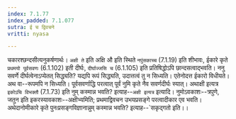 ```yaml
---
index: 7.1.77
index_padded: 7.1.077
sutra: ई च द्विवचने
vritti: nyasa

---
```

चकारश्छन्दसीत्यनुकर्षणार्थः। `अक्षी ते` इति अक्षि औ इति स्थिते `नपुंसकाच्च` (7.1.19) इति शीभावः, ईकारे कृते `प्रथमयो पूर्वसवणः` (6.1.102) इती दीर्घः, `दीर्घाज्जसि च` (6.1.105) इति प्रतिषिद्धोऽपि छान्दसत्वाद्भवति। ननु सवर्णे दीर्घत्वेनाऽप्येतत् सिद्ध्यति? यद्यपि रूपं सिद्ध्यति, उदात्तत्वं तु न सिध्यति। एतेनोदत्त ईकारो विधीयते। अथ वा--रूपमपि न सिध्यति। पूर्वसवर्णाद्धि परत्वात् पूर्वं नुमि कृते नैव सवर्णदीर्घः स्यात्। अथाक्षी इत्यत्र `इकोऽचि विभक्तौ` (7.1.73) इति नुम् कस्मान्न भवति? इत्याह--`अक्षी इत्यत्र` इत्यादि। नुमोऽवकाशः--त्रपुणे, जतुन इति इकरस्यावकाशः--अक्षीभ्यमिति; प्रथमाद्विवचन उभयप्रसङ्गे परत्वादीकार एव भवति। अथेदानोमीकारे कृते पुनःप्रसङ्गविज्ञानान्नुम् कस्मान्न भवति? इत्याह--`सकृद्गतो इति।।